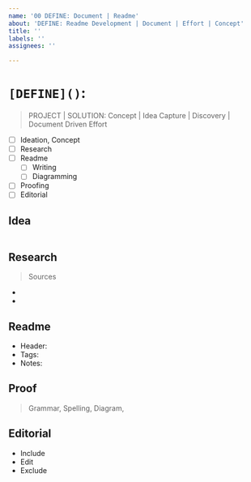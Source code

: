 ```yaml
---
name: '00 DEFINE: Document | Readme'
about: 'DEFINE: Readme Development | Document | Effort | Concept'
title: ''
labels: ''
assignees: ''

---
```


# `[DEFINE]()`:

> PROJECT | SOLUTION: Concept | Idea Capture | Discovery | Document Driven Effort

-   [ ] Ideation, Concept
-   [ ] Research
-   [ ] Readme
    -   [ ] Writing
    -   [ ] Diagramming
-   [ ] Proofing
-   [ ] Editorial

## Idea

```text

```

## Research

> Sources

-
-

## Readme

-   Header:
-   Tags:
-   Notes:

## Proof

> Grammar, Spelling, Diagram,

## Editorial

-   Include
-   Edit
-   Exclude
